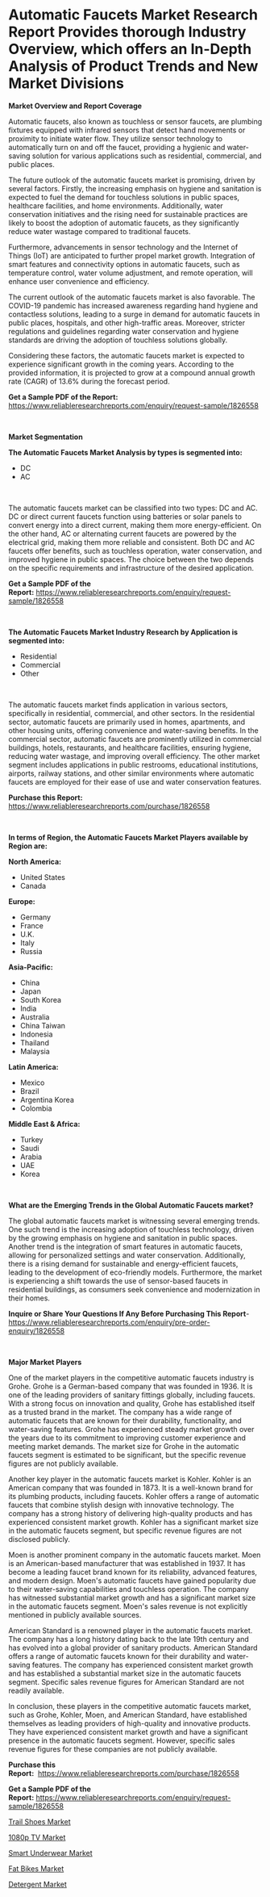 <p><h1>Automatic Faucets Market Research Report Provides thorough Industry Overview, which offers an In-Depth Analysis of Product Trends and New Market Divisions</h1></p><p><strong>Market Overview and Report Coverage</strong></p>
<p><p>Automatic faucets, also known as touchless or sensor faucets, are plumbing fixtures equipped with infrared sensors that detect hand movements or proximity to initiate water flow. They utilize sensor technology to automatically turn on and off the faucet, providing a hygienic and water-saving solution for various applications such as residential, commercial, and public places.</p><p>The future outlook of the automatic faucets market is promising, driven by several factors. Firstly, the increasing emphasis on hygiene and sanitation is expected to fuel the demand for touchless solutions in public spaces, healthcare facilities, and home environments. Additionally, water conservation initiatives and the rising need for sustainable practices are likely to boost the adoption of automatic faucets, as they significantly reduce water wastage compared to traditional faucets.</p><p>Furthermore, advancements in sensor technology and the Internet of Things (IoT) are anticipated to further propel market growth. Integration of smart features and connectivity options in automatic faucets, such as temperature control, water volume adjustment, and remote operation, will enhance user convenience and efficiency.</p><p>The current outlook of the automatic faucets market is also favorable. The COVID-19 pandemic has increased awareness regarding hand hygiene and contactless solutions, leading to a surge in demand for automatic faucets in public places, hospitals, and other high-traffic areas. Moreover, stricter regulations and guidelines regarding water conservation and hygiene standards are driving the adoption of touchless solutions globally.</p><p>Considering these factors, the automatic faucets market is expected to experience significant growth in the coming years. According to the provided information, it is projected to grow at a compound annual growth rate (CAGR) of 13.6% during the forecast period.</p></p>
<p><strong>Get a Sample PDF of the Report:</strong> <a href="https://www.reliableresearchreports.com/enquiry/request-sample/1826558">https://www.reliableresearchreports.com/enquiry/request-sample/1826558</a></p>
<p>&nbsp;</p>
<p><strong>Market Segmentation</strong></p>
<p><strong>The Automatic Faucets Market Analysis by types is segmented into:</strong></p>
<p><ul><li>DC</li><li>AC</li></ul></p>
<p>&nbsp;</p>
<p><p>The automatic faucets market can be classified into two types: DC and AC. DC or direct current faucets function using batteries or solar panels to convert energy into a direct current, making them more energy-efficient. On the other hand, AC or alternating current faucets are powered by the electrical grid, making them more reliable and consistent. Both DC and AC faucets offer benefits, such as touchless operation, water conservation, and improved hygiene in public spaces. The choice between the two depends on the specific requirements and infrastructure of the desired application.</p></p>
<p><strong>Get a Sample PDF of the Report:</strong>&nbsp;<a href="https://www.reliableresearchreports.com/enquiry/request-sample/1826558">https://www.reliableresearchreports.com/enquiry/request-sample/1826558</a></p>
<p>&nbsp;</p>
<p><strong>The Automatic Faucets Market Industry Research by Application is segmented into:</strong></p>
<p><ul><li>Residential</li><li>Commercial</li><li>Other</li></ul></p>
<p>&nbsp;</p>
<p><p>The automatic faucets market finds application in various sectors, specifically in residential, commercial, and other sectors. In the residential sector, automatic faucets are primarily used in homes, apartments, and other housing units, offering convenience and water-saving benefits. In the commercial sector, automatic faucets are prominently utilized in commercial buildings, hotels, restaurants, and healthcare facilities, ensuring hygiene, reducing water wastage, and improving overall efficiency. The other market segment includes applications in public restrooms, educational institutions, airports, railway stations, and other similar environments where automatic faucets are employed for their ease of use and water conservation features.</p></p>
<p><strong>Purchase this Report:</strong>&nbsp; <a href="https://www.reliableresearchreports.com/purchase/1826558">https://www.reliableresearchreports.com/purchase/1826558</a></p>
<p>&nbsp;</p>
<p><strong>In terms of Region, the Automatic Faucets Market Players available by Region are:</strong></p>
<p>
    <p> <strong> North America: </strong>
        <ul>
            <li>United States</li>
            <li>Canada</li>
        </ul>
        </p> 
    <p> <strong> Europe: </strong>
        <ul>
            <li>Germany</li>
            <li>France</li>
            <li>U.K.</li>
            <li>Italy</li>
            <li>Russia</li>
        </ul>
        </p> 
    <p> <strong> Asia-Pacific: </strong>
        <ul>
            <li>China</li>
            <li>Japan</li>
            <li>South Korea</li>
            <li>India</li>
            <li>Australia</li>
            <li>China Taiwan</li>
            <li>Indonesia</li>
            <li>Thailand</li>
            <li>Malaysia</li>
        </ul>
        </p> 
    <p> <strong> Latin America: </strong>
        <ul>
            <li>Mexico</li>
            <li>Brazil</li>
            <li>Argentina Korea</li>
            <li>Colombia</li>
        </ul>
        </p> 
    <p> <strong> Middle East & Africa: </strong>
        <ul>
            <li>Turkey</li>
            <li>Saudi</li>
            <li>Arabia</li>
            <li>UAE</li>
            <li>Korea</li>
        </ul>
    </p>
    </p>
<p>&nbsp;</p>
<p><strong>What are the Emerging Trends in the Global Automatic Faucets market?</strong></p>
<p><p>The global automatic faucets market is witnessing several emerging trends. One such trend is the increasing adoption of touchless technology, driven by the growing emphasis on hygiene and sanitation in public spaces. Another trend is the integration of smart features in automatic faucets, allowing for personalized settings and water conservation. Additionally, there is a rising demand for sustainable and energy-efficient faucets, leading to the development of eco-friendly models. Furthermore, the market is experiencing a shift towards the use of sensor-based faucets in residential buildings, as consumers seek convenience and modernization in their homes.</p></p>
<p><strong>Inquire or Share Your Questions If Any Before Purchasing This Report</strong>- <a href="https://www.reliableresearchreports.com/enquiry/pre-order-enquiry/1826558">https://www.reliableresearchreports.com/enquiry/pre-order-enquiry/1826558</a></p>
<p>&nbsp;</p>
<p><strong>Major Market Players</strong></p>
<p><p>One of the market players in the competitive automatic faucets industry is Grohe. Grohe is a German-based company that was founded in 1936. It is one of the leading providers of sanitary fittings globally, including faucets. With a strong focus on innovation and quality, Grohe has established itself as a trusted brand in the market. The company has a wide range of automatic faucets that are known for their durability, functionality, and water-saving features. Grohe has experienced steady market growth over the years due to its commitment to improving customer experience and meeting market demands. The market size for Grohe in the automatic faucets segment is estimated to be significant, but the specific revenue figures are not publicly available.</p><p>Another key player in the automatic faucets market is Kohler. Kohler is an American company that was founded in 1873. It is a well-known brand for its plumbing products, including faucets. Kohler offers a range of automatic faucets that combine stylish design with innovative technology. The company has a strong history of delivering high-quality products and has experienced consistent market growth. Kohler has a significant market size in the automatic faucets segment, but specific revenue figures are not disclosed publicly.</p><p>Moen is another prominent company in the automatic faucets market. Moen is an American-based manufacturer that was established in 1937. It has become a leading faucet brand known for its reliability, advanced features, and modern design. Moen's automatic faucets have gained popularity due to their water-saving capabilities and touchless operation. The company has witnessed substantial market growth and has a significant market size in the automatic faucets segment. Moen's sales revenue is not explicitly mentioned in publicly available sources.</p><p>American Standard is a renowned player in the automatic faucets market. The company has a long history dating back to the late 19th century and has evolved into a global provider of sanitary products. American Standard offers a range of automatic faucets known for their durability and water-saving features. The company has experienced consistent market growth and has established a substantial market size in the automatic faucets segment. Specific sales revenue figures for American Standard are not readily available.</p><p>In conclusion, these players in the competitive automatic faucets market, such as Grohe, Kohler, Moen, and American Standard, have established themselves as leading providers of high-quality and innovative products. They have experienced consistent market growth and have a significant presence in the automatic faucets segment. However, specific sales revenue figures for these companies are not publicly available.</p></p>
<p><strong>Purchase this Report:</strong>&nbsp;&nbsp;<a href="https://www.reliableresearchreports.com/purchase/1826558">https://www.reliableresearchreports.com/purchase/1826558</a></p>
<p></p>
<p><strong>Get a Sample PDF of the Report:</strong>&nbsp;<a href="https://www.reliableresearchreports.com/enquiry/request-sample/1826558">https://www.reliableresearchreports.com/enquiry/request-sample/1826558</a></p>
<p><p><a href="https://github.com/angelajermaine/Market-Research-Report-List-1/blob/main/trail-shoes-market.md">Trail Shoes Market</a></p><p><a href="https://github.com/globismark/Market-Research-Report-List-1/blob/main/1080p-tv-market.md">1080p TV Market</a></p><p><a href="https://github.com/mauripalmi/Market-Research-Report-List-1/blob/main/smart-underwear-market.md">Smart Underwear Market</a></p><p><a href="https://github.com/bmorecock/Market-Research-Report-List-1/blob/main/fat-bikes-market.md">Fat Bikes Market</a></p><p><a href="https://github.com/lylyparadise/Market-Research-Report-List-1/blob/main/detergent-market.md">Detergent Market</a></p></p>